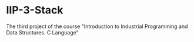 # IIP-3-Stack
The third project of the course "Introduction to Industrial Programming and Data Structures. C Language"

